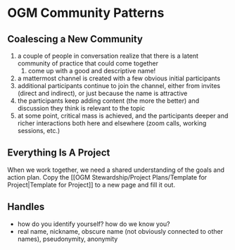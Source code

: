 # OGM Community Patterns

## Coalescing a New Community
1. a couple of people in conversation realize that there is a latent community of practice that could come together
	1. come up with a good and descriptive name!
2. a mattermost channel is created with a few obvious initial participants
3. additional participants continue to join the channel, either from invites (direct and indirect), or just because the name is attractive
4. the participants keep adding content (the more the better) and discussion they think is relevant to the topic
5. at some point, critical mass is achieved, and the participants deeper and richer interactions both here and elsewhere (zoom calls, working sessions, etc.)

## Everything Is A Project

When we work together, we need a shared understanding of the goals and action plan.  Copy the [[OGM Stewardship/Project Plans/Template for Project|Template for Project]] to a new page and fill it out.

## Handles
 - how do you identify yourself? how do we know you?
 - real name, nickname, obscure name (not obviously connected to other names), pseudonymity, anonymity

